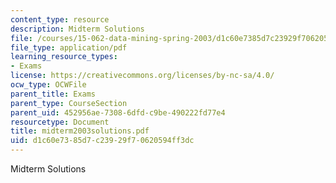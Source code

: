 ```yaml
---
content_type: resource
description: Midterm Solutions
file: /courses/15-062-data-mining-spring-2003/d1c60e7385d7c23929f70620594ff3dc_midterm2003solutions.pdf
file_type: application/pdf
learning_resource_types:
- Exams
license: https://creativecommons.org/licenses/by-nc-sa/4.0/
ocw_type: OCWFile
parent_title: Exams
parent_type: CourseSection
parent_uid: 452956ae-7308-6dfd-c9be-490222fd77e4
resourcetype: Document
title: midterm2003solutions.pdf
uid: d1c60e73-85d7-c239-29f7-0620594ff3dc
---
```

Midterm Solutions